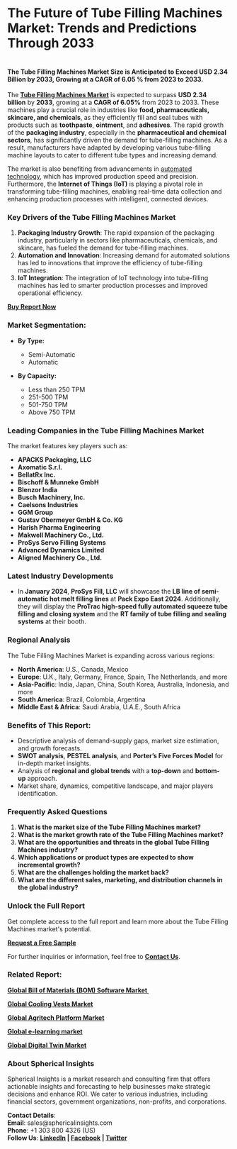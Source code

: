 <div class="wow_read_blog_hdr_img">
<div class="wow_read_blog_hdr_img_innr">
<h1>The Future of Tube Filling Machines Market: Trends and Predictions Through 2033</h1>
</div>
<div class="wow_main_float_head_img"><img src="https://www.vevioz.com/upload/photos/2025/01/VLbzg6r8NBA1pryamGmr_09_ac4b70e856a923a87539b8d09de1dcf9_image.jpg" alt="" /></div>
</div>
<div class="read-blog-container">
<div class="read-content">
<h4><strong>The Tube Filling Machines Market Size is Anticipated to Exceed USD 2.34 Billion by 2033, Growing at a CAGR of 6.05 % from 2023 to 2033.</strong></h4>
<p>The<strong>&nbsp;<a href="https://www.sphericalinsights.com/reports/tube-filling-machines-market" target="_blank" rel="noopener">Tube Filling Machines Market</a></strong>&nbsp;is expected to surpass&nbsp;<strong>USD 2.34 billion</strong>&nbsp;by&nbsp;<strong>2033</strong>, growing at a&nbsp;<strong>CAGR of 6.05%</strong>&nbsp;from 2023 to 2033. These machines play a crucial role in industries like&nbsp;<strong>food, pharmaceuticals, skincare, and chemicals</strong>, as they efficiently fill and seal tubes with products such as&nbsp;<strong>toothpaste</strong>,&nbsp;<strong>ointment</strong>, and&nbsp;<strong>adhesives</strong>. The rapid growth of the&nbsp;<strong>packaging industry</strong>, especially in the&nbsp;<strong>pharmaceutical and chemical sectors</strong>, has significantly driven the demand for tube-filling machines. As a result, manufacturers have adapted by developing various tube-filling machine layouts to cater to different tube types and increasing demand.</p>
<p>The market is also benefiting from advancements in&nbsp;<a href="https://www.sphericalinsights.com/reports/tube-filling-machines-market" target="_blank" rel="noopener">automated technology</a>,&nbsp;which has improved production speed and precision. Furthermore, the&nbsp;<strong>Internet of Things (IoT)</strong>&nbsp;is playing a pivotal role in transforming tube-filling machines, enabling real-time data collection and enhancing production processes with intelligent, connected devices.</p>
<h3><strong>Key Drivers of the Tube Filling Machines Market</strong></h3>
<ol>
<li><strong>Packaging Industry Growth</strong>: The rapid expansion of the packaging industry, particularly in sectors like pharmaceuticals, chemicals, and skincare, has fueled the demand for tube-filling machines.</li>
<li><strong>Automation and Innovation</strong>: Increasing demand for automated solutions has led to innovations that improve the efficiency of tube-filling machines.</li>
<li><strong>IoT Integration</strong>: The integration of IoT technology into tube-filling machines has led to smarter production processes and improved operational efficiency.</li>
</ol>
<p><strong><a href="https://www.sphericalinsights.com/checkout/6219" target="_new" rel="noopener">Buy Report Now</a></strong></p>
<h3><strong>Market Segmentation:</strong></h3>
<ul>
<li>
<p><strong>By Type:</strong></p>
<ul>
<li>Semi-Automatic</li>
<li>Automatic</li>
</ul>
</li>
<li>
<p><strong>By Capacity:</strong></p>
<ul>
<li>Less than 250 TPM</li>
<li>251-500 TPM</li>
<li>501-750 TPM</li>
<li>Above 750 TPM</li>
</ul>
</li>
</ul>
<h3><strong>Leading Companies in the Tube Filling Machines Market</strong></h3>
<p>The market features key players such as:</p>
<ul>
<li><strong>APACKS Packaging, LLC</strong></li>
<li><strong>Axomatic S.r.l.</strong></li>
<li><strong>BellatRx Inc.</strong></li>
<li><strong>Bischoff &amp; Munneke GmbH</strong></li>
<li><strong>Blenzor India</strong></li>
<li><strong>Busch Machinery, Inc.</strong></li>
<li><strong>Caelsons Industries</strong></li>
<li><strong>GGM Group</strong></li>
<li><strong>Gustav Obermeyer GmbH &amp; Co. KG</strong></li>
<li><strong>Harish Pharma Engineering</strong></li>
<li><strong>Makwell Machinery Co., Ltd.</strong></li>
<li><strong>ProSys Servo Filling Systems</strong></li>
<li><strong>Advanced Dynamics Limited</strong></li>
<li><strong>Aligned Machinery Co., Ltd.</strong></li>
</ul>
<h3><strong>Latest Industry Developments</strong></h3>
<ul>
<li>In&nbsp;<strong>January 2024</strong>,&nbsp;<strong>ProSys Fill, LLC</strong>&nbsp;will showcase the&nbsp;<strong>LB line of semi-automatic hot melt filling lines</strong>&nbsp;at&nbsp;<strong>Pack Expo East 2024</strong>. Additionally, they will display the&nbsp;<strong>ProTrac high-speed fully automated squeeze tube filling and closing system</strong>&nbsp;and the&nbsp;<strong>RT family of tube filling and sealing systems</strong>&nbsp;at their booth.</li>
</ul>
<h3><strong>Regional Analysis</strong></h3>
<p>The Tube Filling Machines Market is expanding across various regions:</p>
<ul>
<li><strong>North America</strong>: U.S., Canada, Mexico</li>
<li><strong>Europe</strong>: U.K., Italy, Germany, France, Spain, The Netherlands, and more</li>
<li><strong>Asia-Pacific</strong>: India, Japan, China, South Korea, Australia, Indonesia, and more</li>
<li><strong>South America</strong>: Brazil, Colombia, Argentina</li>
<li><strong>Middle East &amp; Africa</strong>: Saudi Arabia, U.A.E., South Africa</li>
</ul>
<h3><strong>Benefits of This Report:</strong></h3>
<ul>
<li>Descriptive analysis of demand-supply gaps, market size estimation, and growth forecasts.</li>
<li><strong>SWOT analysis</strong>,&nbsp;<strong>PESTEL analysis</strong>, and&nbsp;<strong>Porter&rsquo;s Five Forces Model</strong>&nbsp;for in-depth market insights.</li>
<li>Analysis of&nbsp;<strong>regional and global trends</strong>&nbsp;with a&nbsp;<strong>top-down</strong>&nbsp;and&nbsp;<strong>bottom-up</strong>&nbsp;approach.</li>
<li>Market share, dynamics, competitive landscape, and major players identification.</li>
</ul>
<h3><strong>Frequently Asked Questions</strong></h3>
<ol>
<li><strong>What is the market size of the Tube Filling Machines market?</strong></li>
<li><strong>What is the market growth rate of the Tube Filling Machines market?</strong></li>
<li><strong>What are the opportunities and threats in the global Tube Filling Machines industry?</strong></li>
<li><strong>Which applications or product types are expected to show incremental growth?</strong></li>
<li><strong>What are the challenges holding the market back?</strong></li>
<li><strong>What are the different sales, marketing, and distribution channels in the global industry?</strong></li>
</ol>
<h3><strong>Unlock the Full Report</strong></h3>
<p>Get complete access to the full report and learn more about the Tube Filling Machines market's potential.</p>
<p><strong><a href="https://www.sphericalinsights.com/request-sample/6219" target="_new" rel="noopener">Request a Free Sample</a></strong></p>
<p>For further inquiries or information, feel free to&nbsp;<strong><a href="https://www.sphericalinsights.com/inquiry-before-buying/6219" target="_new" rel="noopener">Contact Us</a></strong>.</p>
<h3><strong>Related Report:</strong></h3>
<p><a href="https://www.globenewswire.com/news-release/2024/07/29/2920080/0/en/Global-Bill-of-Materials-BOM-Software-Market-Size-To-Worth-USD-25-69-Billion-By-2033-CAGR-Of-12-10.html" target="_blank" rel="noopener"><strong>Global Bill of Materials (BOM) Software Market&nbsp;</strong></a></p>
<p><a href="https://www.globenewswire.com/news-release/2024/07/29/2920039/0/en/Global-Cooling-Vests-Market-Size-To-Worth-USD-690-50-Million-By-2033-CAGR-Of-4-45.html" target="_blank" rel="noopener"><strong>Global Cooling Vests Market</strong></a></p>
<p><a href="https://www.globenewswire.com/news-release/2024/07/28/2919967/0/en/Global-Agritech-Platform-Market-Size-To-Worth-USD-46-36-Billion-By-2033-CAGR-Of-13-3.html" target="_blank" rel="noopener"><strong>Global Agritech Platform Market</strong></a></p>
<p><strong><a href="https://www.sphericalinsights.jp/reports/e-learning-market" target="_blank" rel="noopener">Global e-learning market</a></strong></p>
<p><strong><a href="https://www.sphericalinsights.jp/reports/digital-twin-market" target="_blank" rel="noopener">Global Digital Twin Market</a></strong></p>
<h3><strong>About Spherical Insights</strong></h3>
<p>Spherical Insights is a market research and consulting firm that offers actionable insights and forecasting to help businesses make strategic decisions and enhance ROI. We cater to various industries, including financial sectors, government organizations, non-profits, and corporations.</p>
<p><strong>Contact Details</strong>:<br /><strong>Email</strong>:&nbsp;<a rel="noopener">sales@sphericalinsights.com</a><br /><strong>Phone</strong>: +1 303 800 4326 (US)<br /><strong>Follow Us</strong>:&nbsp;<strong><a href="https://www.linkedin.com/company/spherical-insight/" rel="nofollow"><u>LinkedIn</u></a>&nbsp;|&nbsp;<a href="https://www.facebook.com/sphericalinsights22" rel="nofollow"><u>Facebook</u></a>&nbsp;|&nbsp;<a href="https://twitter.com/SInsights_US" rel="nofollow"><u>Twitter</u></a></strong></p>
</div>
</div>
